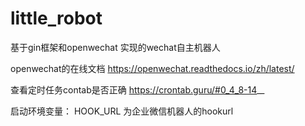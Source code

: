 # little_robot



基于gin框架和openwechat 实现的wechat自主机器人



openwechat的在线文档
https://openwechat.readthedocs.io/zh/latest/


查看定时任务contab是否正确
https://crontab.guru/#0_4_8-14_*_*


启动环境变量：
HOOK_URL 为企业微信机器人的hookurl